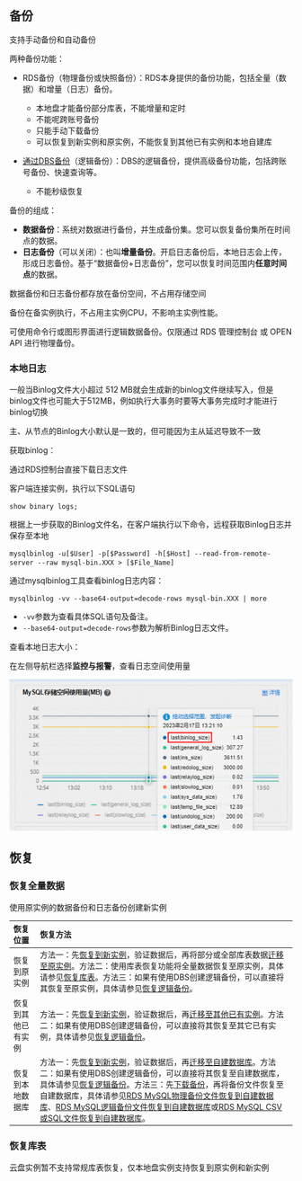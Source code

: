 ## 备份

支持手动备份和自动备份



两种备份功能：

- RDS备份（物理备份或快照备份）：RDS本身提供的备份功能，包括全量（数据）和增量（日志）备份。
  - 本地盘才能备份部分库表，不能增量和定时
  - 不能呢跨账号备份
  - 只能手动下载备份
  - 可以恢复到新实例和原实例，不能恢复到其他已有实例和本地自建库
  
- [通过DBS备份](https://help.aliyun.com/document_detail/59133.htm#multiTask228)（逻辑备份）：DBS的逻辑备份，提供高级备份功能，包括跨账号备份、快速查询等。
  - 不能秒级恢复




备份的组成：

- **数据备份**：系统对数据进行备份，并生成备份集。您可以恢复备份集所在时间点的数据。
- **日志备份**（可以关闭）：也叫**增量备份**。开启日志备份后，本地日志会上传，形成日志备份。基于“数据备份+日志备份”，您可以恢复时间范围内**任意时间点**的数据。

数据备份和日志备份都存放在备份空间，不占用存储空间



备份在备实例执行，不占用主实例CPU，不影响主实例性能。

可使用命令行或图形界面进行逻辑数据备份。仅限通过 RDS 管理控制台 或 OPEN API 进行物理备份。





### 本地日志

一般当Binlog文件大小超过 512 MB就会生成新的binlog文件继续写入，但是binlog文件也可能大于512MB，例如执行大事务时要等大事务完成时才能进行binlog切换

主、从节点的Binlog大小默认是一致的，但可能因为主从延迟导致不一致



获取binlog：

通过RDS控制台直接下载日志文件

客户端连接实例，执行以下SQL语句

```mysql
show binary logs;
```

根据上一步获取的Binlog文件名，在客户端执行以下命令，远程获取Binlog日志并保存至本地

```mysql
mysqlbinlog -u[$User] -p[$Password] -h[$Host] --read-from-remote-server --raw mysql-bin.XXX > [$File_Name]
```



通过mysqlbinlog工具查看binlog日志内容：

```
mysqlbinlog -vv --base64-output=decode-rows mysql-bin.XXX | more
```

- `-vv`参数为查看具体SQL语句及备注。
- `--base64-output=decode-rows`参数为解析Binlog日志文件。



查看本地日志大小：

在左侧导航栏选择**监控与报警**，查看日志空间使用量

![binlog空间](assets/p568978.png)

## 恢复

### 恢复全量数据

使用原实例的数据备份和日志备份创建新实例



| 恢复位置           | 恢复方法                                                     |
| :----------------- | :----------------------------------------------------------- |
| 恢复到原实例       | 方法一：先[恢复到新实例](https://help.aliyun.com/document_detail/96147.html?spm=a2c4g.96043.0.0.34ec233ajftEFI#section-7se-ns2-8uh)，验证数据后，再将部分或全部库表数据[迁移至原实例](https://help.aliyun.com/document_detail/96154.htm#concept-fxm-bhp-ydb)。方法二：使用库表恢复功能将全量数据恢复至原实例，具体请参见[恢复库表](https://help.aliyun.com/document_detail/103175.htm#concept-ocr-swk-ngb)。方法三：如果有使用DBS创建逻辑备份，可以直接将其恢复至原实例，具体请参见[恢复逻辑备份](https://help.aliyun.com/document_detail/204388.htm#task-2044257)。 |
| 恢复到其他已有实例 | 方法一：先[恢复到新实例](https://help.aliyun.com/document_detail/96147.html?spm=a2c4g.96043.0.0.34ec233ajftEFI#section-7se-ns2-8uh)，验证数据后，再[迁移至其他已有实例](https://help.aliyun.com/document_detail/96154.htm#concept-fxm-bhp-ydb)。方法二：如果有使用DBS创建逻辑备份，可以直接将其恢复至其它已有实例，具体请参见[恢复逻辑备份](https://help.aliyun.com/document_detail/204388.htm#task-2044257)。 |
| 恢复到本地数据库   | 方法一：先[恢复到新实例](https://help.aliyun.com/document_detail/96147.html?spm=a2c4g.96043.0.0.34ec233ajftEFI#section-7se-ns2-8uh)，验证数据后，再[迁移至自建数据库](https://help.aliyun.com/document_detail/96154.htm#concept-fxm-bhp-ydb)。方法二：如果有使用DBS创建逻辑备份，可以直接将其恢复至自建数据库，具体请参见[恢复逻辑备份](https://help.aliyun.com/document_detail/204388.htm#task-2044257)。方法三：先[下载备份](https://help.aliyun.com/document_detail/98819.htm#concept-yjb-pn4-ydb)，再将备份文件恢复至自建数据库，具体请参见[RDS MySQL物理备份文件恢复到自建数据库](https://help.aliyun.com/document_detail/41817.htm#concept-41817-zh)、[RDS MySQL逻辑备份文件恢复到自建数据库](https://help.aliyun.com/document_detail/97438.htm#concept-zql-2c5-vfb)或[RDS MySQL CSV或SQL文件恢复到自建数据库](https://help.aliyun.com/document_detail/433343.htm#task-2221514)。 |

### 恢复库表

云盘实例暂不支持常规库表恢复，仅本地盘实例支持恢复到原实例和新实例



